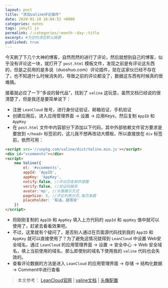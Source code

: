 ```yaml
---
layout: post
title: "添加valine评论插件"
date: 2020-01-10 16:04:52 +0800
categories: notes
tags: jekyll js
permalink: /:categories/:month-:day-:title
excerpt: #为空的清空默认摘要
published: true
---
```


今天刷了下几个大神的博客，自然而然的进行了评论，然后就想到自己的博客，似乎没有评论这一块，就打开了 `post.html` 模板文件，发现之前是有评论这东西的，但是之前用的是多说（duoshuo.com）评论插件，现在这家伙已经不存在了，也不知道什么时候消失的，导致之前的评论都没了，数据这东西有时候真的很难搞。

接着就必应了一下“多说的替代品”，找到了 `valina` 这玩意，虽然文档已经说的很清楚了，但是我还是要简单说下：

* 注册 `LeanCloud` 账号，进行身份证验证、邮箱验证、手机验证
* 创建应用后，进入应用管理界面 -> 设置 -> 应用Keys，然后复制 `AppID` 和 `AppKey`
* 在 `post.html` 文件中内容部分下添加以下代码，其中外部依赖文件官方要求是要放到 `</head>` 标签前的，这儿我不想再改动大模板，所以直接放在 `div` 标签前，依然可用：

```html
<script src='//unpkg.com/valine/dist/Valine.min.js'></script>
<div id="vcomments"></div>
<script>
    new Valine({
        el: '#vcomments',
        appId: 'AppID',
        appKey: 'AppKey',
        notify:false, //评论回复邮件提醒
        verify:false, //验证码服务
        avatar:'mp', //头像展示方式
        pageSize: 5, //评论列表分页,每页条数
        placeholder: '有话，就得说'
    })
</script>
```
* 将刚刚复制的 `AppID` 和 `AppKey` 填入上方代码的 `appId` 和 `appKey` 值中就可以使用了，赶紧去看看效果吧。
* 不过，这里就有个疑问了，是否别人通过在页面源代码找到我的 `AppID` 和 `AppKey` 就可以直接使用了？为了避免这情况就得到 `LeanCloud` 中设置 Web安全域名，通过 `LeanCloud` 的应用管理界面 -> 设置 -> 安全中心 -> Web 安全域名，填上当前使用的域名，那么即使别的域名下使用我的 `valine` 代码也会失效的。
* 查看评论数据的方法是进入 `LeanCloud` 的应用管理界面 -> 存储 -> 结构化数据 -> Comment中进行查看

>本文参考：
[LeanCloud官网](https://leancloud.cn) | 
[valine文档](https://valine.js.org) | 
[头像配置](https://valine.js.org/avatar.html)